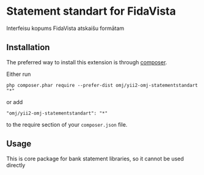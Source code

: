 Statement standart for FidaVista
================================
Interfeisu kopums FidaVista atskaišu formātam

Installation
------------

The preferred way to install this extension is through [composer](http://getcomposer.org/download/).

Either run

```
php composer.phar require --prefer-dist omj/yii2-omj-statementstandart "*"
```

or add

```
"omj/yii2-omj-statementstandart": "*"
```

to the require section of your `composer.json` file.


Usage
-----

This is core package for bank statement libraries, so it cannot be used directly

